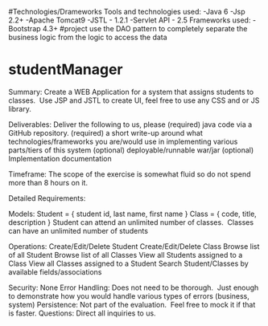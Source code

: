 #Technologies/Drameworks
Tools and technologies used:
-Java 6 
-Jsp 2.2+ 
-Apache Tomcat9 
-JSTL - 1.2.1
-Servlet API - 2.5
Frameworks used:
-Bootstrap 4.3+
#project
use the DAO pattern to completely separate the business logic from the logic to access the data
# studentManager
Summary:
Create a WEB Application for a system that assigns students to classes.  Use JSP and JSTL to create UI, feel free to use any CSS and or JS library.

Deliverables:
Deliver the following to us, please
(required) java code via a GitHub repository.
(required) a short write-up around what technologies/frameworks you are/would use in implementing various parts/tiers of this system
(optional) deployable/runnable war/jar
(optional) Implementation documentation

Timeframe:
The scope of the exercise is somewhat fluid so do not spend more than 8 hours on it. 

Detailed Requirements:

Models:
Student = { student id, last name, first name }
Class = { code, title, description }
Student can attend an unlimited number of classes.  Classes can have an unlimited number of students

Operations:
Create/Edit/Delete Student
Create/Edit/Delete Class
Browse list of all Student
Browse list of all Classes
View all Students assigned to a Class
View all Classes assigned to a Student
Search Student/Classes by available fields/associations

Security: None
Error Handling: Does not need to be thorough.  Just enough to demonstrate how you would handle various types of errors (business, system)
Persistence: Not part of the evaluation.  Feel free to mock it if that is faster.
Questions: Direct all inquiries to us.
